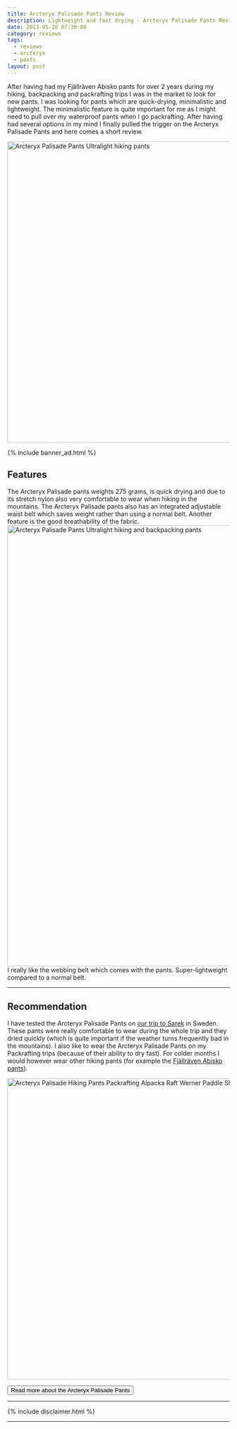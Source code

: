 ```yaml
---
title: Arcteryx Palisade Pants Review
description: Lightweight and fast drying - Arcteryx Palisade Pants Review
date: 2013-05-20 07:30:00
category: reviews
tags:
  - reviews
  - arcteryx
  - pants
layout: post
---
```


After having had my Fj&auml;llr&auml;ven Abisko pants for over 2 years during my hiking, backpacking and packrafting trips I was in the market to look for new pants. I was looking for pants which are quick-drying, minimalistic and lightweight. The minimalistic feature is quite important for me as I might need to pull over my waterproof pants when I go packrafting. After having had several options in my mind I finally pulled the trigger on the Arcteryx Palisade Pants and here comes a short review.

<a href="https://www.flickr.com/photos/90204224@N07/8758780310" title="Arcteryx Palisade Pants"><img src="https://farm6.staticflickr.com/5343/8758780310_499eaf5e63_b.jpg" width="1024" height="683" alt="Arcteryx Palisade Pants Ultralight hiking pants"></a>

<!--more-->
{% include banner_ad.html %}

## Features
The Arcteryx Palisade pants weights 275 grams, is quick drying and due to its stretch nylon also very comfortable to wear when hiking in the mountains. The Arcteryx Palisade pants also has an integrated adjustable waist belt which saves weight rather than using a normal belt. Another feature is the good breathability of the fabric.
<img src="http://farm4.staticflickr.com/3679/8757653835_3d3ffb527e_c.jpg" width="1000" alt="Arcteryx Palisade Pants Ultralight hiking and backpacking pants">
I really like the webbing belt which comes with the pants. Super-lightweight compared to a normal belt.

---

## Recommendation
I have tested the Arcteryx Palisade Pants on <a href="http://hikeventures.com/hiking-and-packrafting-in-sarek-day-1/" target="_self">our trip to Sarek</a> in Sweden. These pants were really comfortable to wear during the whole trip and they dried quickly (which is quite important if the weather turns frequently bad in the mountains). I also like to wear the Arcteryx Palisade Pants on my Packrafting trips (because of their ability to dry fast). For colder months I would however wear other hiking pants (for example the <a href="http://amzn.to/1BL1ph3">Fjällräven Abisko pants</a>).

<a href="https://www.flickr.com/photos/90204224@N07/14180924087"><img src="https://farm3.staticflickr.com/2934/14180924087_43b2a78a7c_b.jpg" width="1024" height="683" alt="Arcteryx Palisade Hiking Pants Packrafting Alpacka Raft Werner Paddle Shuna Finland"></a>


<a href="http://www.backcountry.com/arcteryx-palisade-pant-mens"><button type="button" class="btn btn-danger">Read more about the Arcteryx Palisade Pants</button></a>

---

{% include disclaimer.html %}

---
